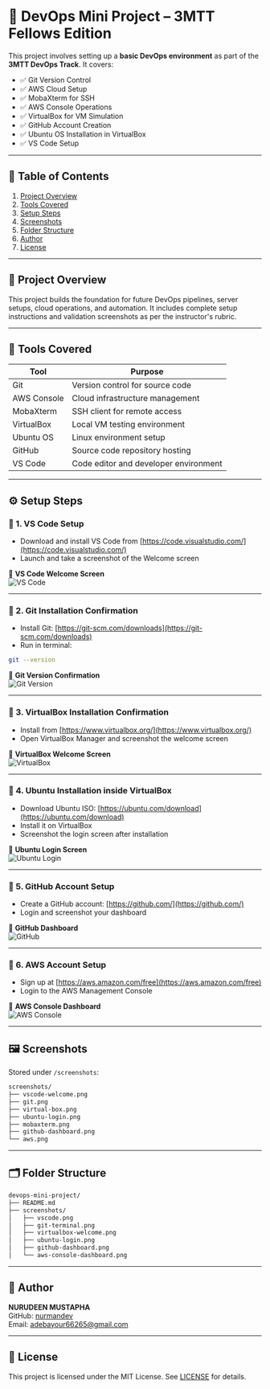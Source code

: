 # 🚀 DevOps Mini Project – 3MTT Fellows Edition

This project involves setting up a **basic DevOps environment** as part of the **3MTT DevOps Track**. It covers:

- ✅ Git Version Control
- ✅ AWS Cloud Setup
- ✅ MobaXterm for SSH
- ✅ AWS Console Operations
- ✅ VirtualBox for VM Simulation
- ✅ GitHub Account Creation
- ✅ Ubuntu OS Installation in VirtualBox
- ✅ VS Code Setup

---

## 🧩 Table of Contents

1. [Project Overview](#project-overview)
2. [Tools Covered](#tools-covered)
3. [Setup Steps](#setup-steps)
4. [Screenshots](#screenshots)
5. [Folder Structure](#folder-structure)
6. [Author](#author)
7. [License](#license)

---

## 📌 Project Overview

This project builds the foundation for future DevOps pipelines, server setups, cloud operations, and automation. It includes complete setup instructions and validation screenshots as per the instructor's rubric.

---

## 🧰 Tools Covered

| Tool        | Purpose                               |
| ----------- | ------------------------------------- |
| Git         | Version control for source code       |
| AWS Console | Cloud infrastructure management       |
| MobaXterm   | SSH client for remote access          |
| VirtualBox  | Local VM testing environment          |
| Ubuntu OS   | Linux environment setup               |
| GitHub      | Source code repository hosting        |
| VS Code     | Code editor and developer environment |

---

## ⚙️ Setup Steps

### 🔹 1. VS Code Setup

- Download and install VS Code from [https://code.visualstudio.com/](https://code.visualstudio.com/)
- Launch and take a screenshot of the Welcome screen

📸 **VS Code Welcome Screen**  
![VS Code](./screenshots/vscode.png)

---

### 🔹 2. Git Installation Confirmation

- Install Git: [https://git-scm.com/downloads](https://git-scm.com/downloads)
- Run in terminal:

```bash
git --version
```

📸 **Git Version Confirmation**  
![Git Version](./screenshots/git-terminal.png)

---

### 🔹 3. VirtualBox Installation Confirmation

- Install from [https://www.virtualbox.org/](https://www.virtualbox.org/)
- Open VirtualBox Manager and screenshot the welcome screen

📸 **VirtualBox Welcome Screen**  
![VirtualBox](./screenshots/virtual-box.png)

---

### 🔹 4. Ubuntu Installation inside VirtualBox

- Download Ubuntu ISO: [https://ubuntu.com/download](https://ubuntu.com/download)
- Install it on VirtualBox
- Screenshot the login screen after installation

📸 **Ubuntu Login Screen**  
![Ubuntu Login](./screenshots/ubuntu-login.png)

---

### 🔹 5. GitHub Account Setup

- Create a GitHub account: [https://github.com/](https://github.com/)
- Login and screenshot your dashboard

📸 **GitHub Dashboard**  
![GitHub](./screenshots/github.png)

---

### 🔹 6. AWS Account Setup

- Sign up at [https://aws.amazon.com/free](https://aws.amazon.com/free)
- Login to the AWS Management Console

📸 **AWS Console Dashboard**  
![AWS Console](./screenshots/aws.png)

---

## 🖼️ Screenshots

Stored under `/screenshots`:

```bash
screenshots/
├── vscode-welcome.png
├── git.png
├── virtual-box.png
├── ubuntu-login.png
├── mobaxterm.png
├── github-dashboard.png
└── aws.png
```

---

## 🗂️ Folder Structure

```bash
devops-mini-project/
├── README.md
├── screenshots/
│   ├── vscode.png
│   ├── git-terminal.png
│   ├── virtualbox-welcome.png
│   ├── ubuntu-login.png
│   ├── github-dashboard.png
│   └── aws-console-dashboard.png
```

---

## 👤 Author

**NURUDEEN MUSTAPHA**  
GitHub: [nurmandev](https://github.com/nurmandev)  
Email: adebayour66265@gmail.com

---

## 📄 License

This project is licensed under the MIT License. See [LICENSE](./LICENSE) for details.
